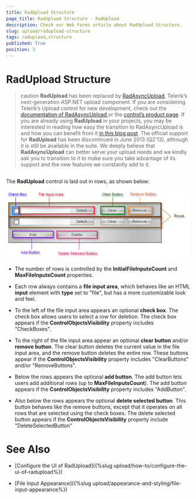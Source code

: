 ```yaml
---
title: RadUpload Structure
page_title: RadUpload Structure - RadUpload
description: Check our Web Forms article about RadUpload Structure.
slug: upload/radupload-structure
tags: radupload,structure
published: True
position: 3
---
```


# RadUpload Structure



>caution  **RadUpload** has been replaced by [RadAsyncUpload](https://demos.telerik.com/aspnet-ajax/asyncupload/examples/overview/defaultcs.aspx), Telerik’s next-generation ASP.NET upload component. If you are considering Telerik’s Upload control for new development, check out the [ documentation of RadAsyncUpload ](https://www.telerik.com/help/aspnet-ajax/asyncupload-overview.html) or the [control’s product page](https://www.telerik.com/products/aspnet-ajax/asyncupload.aspx). If you are already using **RadUpload** in your projects, you may be interested in reading how easy the transition to RadAsyncUpload is and how you can benefit from it [in this blog post](https://blogs.telerik.com/blogs/12-12-05/the-case-of-telerik-s-new-old-asp.net-ajax-upload-control-radasyncupload). The official support for **RadUpload** has been discontinued in June 2013 (Q2’13), although it is still be available in the suite. We deeply believe that **RadAsyncUpload** can better serve your upload needs and we kindly ask you to transition to it to make sure you take advantage of its support and the new features we constantly add to it.
>


## 

The **RadUpload** control is laid out in rows, as shown below:

![Structure](images/upload_structure.png)

* The number of rows is controlled by the **InitialFileInputsCount** and **MaxFileInputsCount** properties.

* Each row always contains a **file input area**, which behaves like an HTML **input** element with **type** set to "file", but has a more customizable look and feel.

* To the left of the file input area appears an optional **check box**. The check box allows users to select a row for deletion. The check box appears if the **ControlObjectsVisibility** property includes "CheckBoxes".

* To the right of the file input area appear an optional **clear button** and/or **remove button**. The clear button deletes the current value in the file input area, and the remove button deletes the entire row. These buttons appear if the **ControlObjectsVisibility** property includes "ClearButtons" and/or "RemoveButtons".

* Below the rows appears the optional **add button**. The add button lets users add additional rows (up to **MaxFileInputsCount**). The add button appears if the **ControlObjectsVisibility** property includes "AddButton".

* Also below the rows appears the optional **delete selected button**. This button behaves like the remove buttons, except that it operates on all rows that are selected using the check boxes. The delete selected button appears if the **ControlObjectsVisibility** property include "DeleteSelectedButton"



# See Also

 * [Configure the UI of RadUpload]({%slug upload/how-to/configure-the-ui-of-radupload%})

 * [File Input Appearance]({%slug upload/appearance-and-styling/file-input-appearance%})
